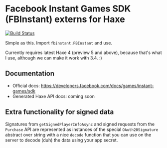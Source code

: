 # Facebook Instant Games SDK (FBInstant) externs for Haxe

[![Build Status](https://travis-ci.org/nadako/hxfbinstant.svg?branch=master)](https://travis-ci.org/nadako/hxfbinstant)

Simple as this. Import `fbinstant.FBInstant` and use.

Currently requires latest Haxe 4 (preview 5 and above), because that's what I use, although we can make it work with 3.4. :)

## Documentation

 * Official docs: https://developers.facebook.com/docs/games/instant-games/sdk
 * Generated Haxe API docs: coming soon

## Extra functionality for signed data

Signatures from `getSignedPlayerInfoAsync` and signed requests from the `Purchase` API are represented as instances
of the special `OAuth20Signature` abstract over string with a nice `decode` function that you can use on the server
to decode (duh) the data using your app secret.
